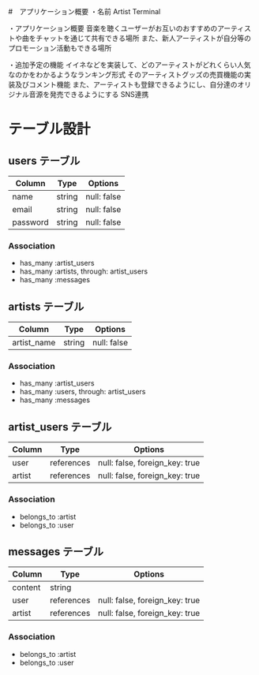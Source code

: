 #　アプリケーション概要
・名前
Artist Terminal

・アプリケーション概要
音楽を聴くユーザーがお互いのおすすめのアーティストや曲をチャットを通じて共有できる場所
また、新人アーティストが自分等のプロモーション活動もできる場所

・追加予定の機能
イイネなどを実装して、どのアーティストがどれくらい人気なのかをわかるようなランキング形式
そのアーティストグッズの売買機能の実装及びコメント機能
また、アーティストも登録できるようにし、自分達のオリジナル音源を発売できるようにする
SNS連携


# テーブル設計

## users テーブル

| Column   | Type   | Options     |
| -------- | ------ | ----------- |
| name     | string | null: false |
| email    | string | null: false |
| password | string | null: false |

### Association

- has_many :artist_users
- has_many :artists, through: artist_users
- has_many :messages

## artists テーブル

| Column | Type   | Options     |
| ------ | ------ | ----------- |
| artist_name   | string | null: false |

### Association

- has_many :artist_users
- has_many :users, through: artist_users
- has_many :messages

## artist_users テーブル

| Column | Type       | Options                        |
| ------ | ---------- | ------------------------------ |
| user   | references | null: false, foreign_key: true |
| artist | references | null: false, foreign_key: true |

### Association

- belongs_to :artist
- belongs_to :user

## messages テーブル

| Column  | Type       | Options                        |
| ------- | ---------- | ------------------------------ |
| content | string     |                                |
| user    | references | null: false, foreign_key: true |
| artist  | references | null: false, foreign_key: true |

### Association

- belongs_to :artist
- belongs_to :user